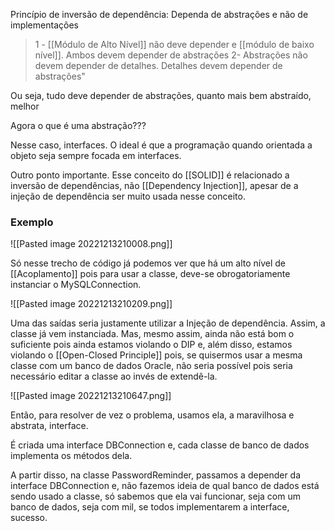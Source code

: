 Princípio de inversão de dependência: Dependa de abstrações e não de implementações

>1 - [[Módulo de Alto Nível]] não deve depender e [[módulo de baixo nível]]. Ambos devem depender de abstrações
> 2- Abstrações não devem depender de detalhes. Detalhes devem depender de abstrações"

Ou seja, tudo deve depender de abstrações, quanto mais bem abstraído, melhor

Agora o que é uma abstração???

Nesse caso, interfaces. O ideal é que a programação quando orientada a objeto seja sempre focada em interfaces.

Outro ponto importante. Esse conceito do [[SOLID]] é relacionado a inversão de dependências, não [[Dependency Injection]], apesar de a injeção de dependência ser muito usada nesse conceito.

### Exemplo

![[Pasted image 20221213210008.png]]

Só nesse trecho de código já podemos ver que há um alto nível de [[Acoplamento]] pois para usar a classe, deve-se obrogatoriamente instanciar o MySQLConnection.


![[Pasted image 20221213210209.png]]

Uma das saídas seria justamente utilizar a Injeção de dependência. Assim, a classe já vem instanciada. Mas, mesmo assim, ainda não está bom o suficiente pois ainda estamos violando o DIP e, além disso, estamos violando o [[Open-Closed Principle]] pois, se quisermos usar a mesma classe com um banco de dados Oracle, não seria possível pois seria necessário editar a classe ao invés de extendê-la.

![[Pasted image 20221213210647.png]]

Então, para resolver de vez o problema, usamos ela, a maravilhosa e abstrata, interface.

É criada uma interface DBConnection e, cada classe de banco de dados implementa os métodos dela.

A partir disso, na classe PasswordReminder, passamos a depender da interface DBConnection e, não fazemos ideia de qual banco de dados está sendo usado a classe, só sabemos que ela vai funcionar, seja com um banco de dados, seja com mil, se todos implementarem a interface, sucesso.